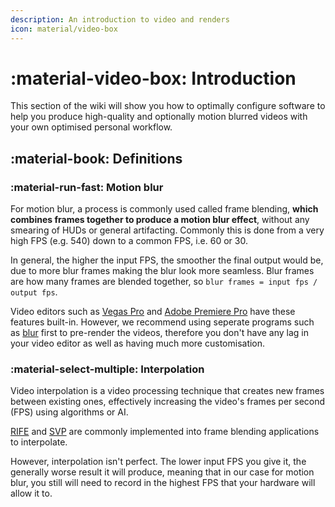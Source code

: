 ```yaml
---
description: An introduction to video and renders
icon: material/video-box
---
```


# :material-video-box: Introduction

This section of the wiki will show you how to optimally configure software to help you produce high-quality and optionally motion blurred videos with your own optimised personal workflow.

## :material-book: Definitions

### :material-run-fast: Motion blur
For motion blur, a process is commonly used called frame blending, **which combines frames together to produce a motion blur effect**, without any smearing of HUDs or general artifacting. Commonly this is done from a very high FPS (e.g. 540) down to a common FPS, i.e. 60 or 30.

In general, the higher the input FPS, the smoother the final output would be, due to more blur frames making the blur look more seamless. Blur frames are how many frames are blended together, so `blur frames = input fps / output fps`.

Video editors such as [Vegas Pro](/placeholder/) and [Adobe Premiere Pro](/placeholder/) have these features built-in. However, we recommend using seperate programs such as [blur](/placeholder/) first to pre-render the videos, therefore you don't have any lag in your video editor as well as having much more customisation.

### :material-select-multiple: Interpolation

Video interpolation is a video processing technique that creates new frames between existing ones, effectively increasing the video's frames per second (FPS) using algorithms or AI.

[RIFE](https://github.com/megvii-research/ECCV2022-RIFE) and [SVP](https://www.svp-team.com) are commonly implemented into frame blending applications to interpolate.

However, interpolation isn't perfect. The lower input FPS you give it, the generally worse result it will produce, meaning that in our case for motion blur, you still will need to record in the highest FPS that your hardware will allow it to.